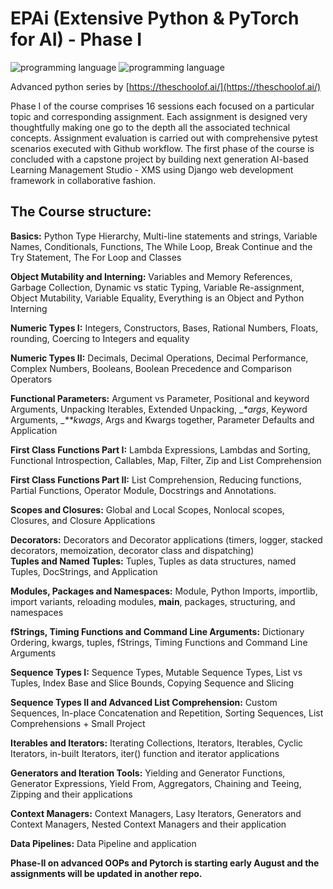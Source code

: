 # EPAi (Extensive Python & PyTorch for AI) - Phase I
<img src="https://img.shields.io/badge/programming%20language-python-yellowgreen.svg?style=plastic" alt="programming language"> <img src="https://img.shields.io/badge/IDE-vscode-blue.svg?style=plastic&logo=visual-studio-code" alt="programming language">


Advanced python series by [https://theschoolof.ai/](https://theschoolof.ai/)   

Phase I of the course comprises 16 sessions each focused on a particular topic and corresponding assignment. Each assignment is designed very thoughtfully making one go to the depth all the associated technical concepts. Assignment evaluation is carried out with comprehensive pytest scenarios executed with Github workflow. The first phase of the course is concluded with a capstone project by building next generation AI-based Learning Management Studio - XMS using Django web development framework in collaborative fashion.
  
## The Course structure:  
**Basics:** Python Type Hierarchy, Multi-line statements and strings, Variable Names, Conditionals, Functions, The While Loop, Break Continue and the Try Statement, The For Loop and Classes  

**Object Mutability and Interning:** Variables and Memory References, Garbage Collection, Dynamic vs static Typing, Variable Re-assignment, Object Mutability, Variable Equality, Everything is an Object and Python Interning  

**Numeric Types I:** Integers, Constructors, Bases, Rational Numbers, Floats, rounding, Coercing to Integers and equality  

**Numeric Types II:** Decimals, Decimal Operations, Decimal Performance, Complex Numbers, Booleans, Boolean Precedence and Comparison Operators  

**Functional Parameters:** Argument vs Parameter, Positional and keyword Arguments, Unpacking Iterables, Extended Unpacking, __*args_, Keyword Arguments, __**kwags_, Args and Kwargs together, Parameter Defaults and Application  

**First Class Functions Part I:** Lambda Expressions, Lambdas and Sorting, Functional Introspection, Callables, Map, Filter, Zip and List Comprehension  

**First Class Functions Part II:** List Comprehension, Reducing functions, Partial Functions, Operator Module, Docstrings and Annotations.  

**Scopes and Closures:** Global and Local Scopes, Nonlocal scopes, Closures, and Closure Applications  

**Decorators:** Decorators and Decorator applications (timers, logger, stacked decorators, memoization, decorator class and dispatching)  
**Tuples and Named Tuples:** Tuples, Tuples as data structures, named Tuples, DocStrings, and Application  

**Modules, Packages and Namespaces:** Module, Python Imports, importlib, import variants, reloading modules, __main__, packages, structuring, and namespaces  

**fStrings, Timing Functions and Command Line Arguments:** Dictionary Ordering, kwargs, tuples, fStrings, Timing Functions and Command Line Arguments  

**Sequence Types I:** Sequence Types, Mutable Sequence Types, List vs Tuples, Index Base and Slice Bounds, Copying Sequence and Slicing  

**Sequence Types II and Advanced List Comprehension:** Custom Sequences, In-place Concatenation and Repetition, Sorting Sequences, List Comprehensions + Small Project  

**Iterables and Iterators:** Iterating Collections, Iterators, Iterables, Cyclic Iterators, in-built Iterators, iter() function and iterator applications  

**Generators and Iteration Tools:** Yielding and Generator Functions, Generator Expressions, Yield From, Aggregators, Chaining and Teeing, Zipping and their applications  

**Context Managers:** Context Managers, Lasy Iterators, Generators and Context Managers, Nested Context Managers and their application  

**Data Pipelines:** Data Pipeline and application  

  
**Phase-II on advanced OOPs and Pytorch is starting early August and the assignments will be updated in another repo.**
